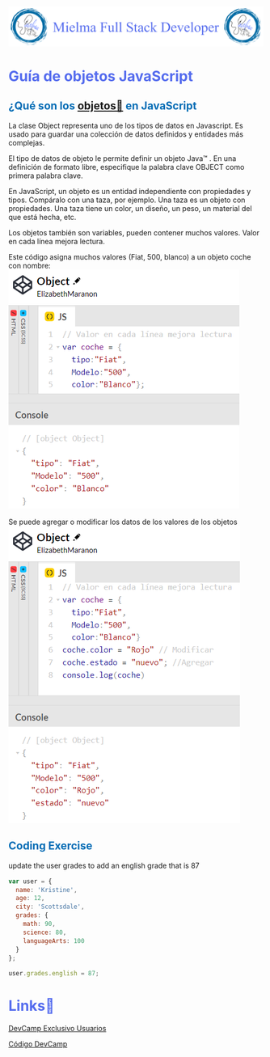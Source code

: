 ![Logo Mielma](logo/Logo_Encabezado.png)

# <b><font color="#556CEE">Guía de objetos JavaScript</font></b>

## <b><font color="#006cb5">¿Qué son los [objetos🔗](https://www.w3schools.com/js/js_objects.asp) en JavaScript</font></b>
La clase Object representa uno de los tipos de datos en Javascript. Es usado para guardar una colección de datos definidos y entidades más complejas.

El tipo de datos de objeto le permite definir un objeto Java™ . En una definición de formato libre, especifique la palabra clave OBJECT como primera palabra clave.

En JavaScript, un objeto es un entidad independiente con propiedades y tipos. Compáralo con una taza, por ejemplo. Una taza es un objeto con propiedades. Una taza tiene un color, un diseño, un peso, un material del que está hecha, etc.

Los objetos también son variables, pueden contener muchos valores. 
Valor en cada línea mejora lectura.

Este código asigna muchos valores (Fiat, 500, blanco) a un objeto coche con nombre:
![Codepen Object](image/Codepen_Object.png)

Se puede agregar o modificar los datos de los valores de los objetos
![Codepen Object agregar](image/Codepen_Object_agregar.png)

## <b><font color="#006cb5">Coding Exercise</font></b>
update the user grades to add an english grade that is 87
``` js
var user = {
  name: 'Kristine',
  age: 12,
  city: 'Scottsdale',
  grades: {
    math: 90,
    science: 80,
    languageArts: 100
  }
};
```
```js
user.grades.english = 87;
``` 

# <b><font color="#556CEE">Links🔗</font></b>

[DevCamp Exclusivo Usuarios](https://basque.devcamp.com/pt-full-stack-development-javascript-python-react/guide/guide-javascript-objects)  

[Código DevCamp](https://github.com/rails-camp/javascript-programming/blob/master/section_b_10_objects.js)

<!-- [Código Mielma]() -->
